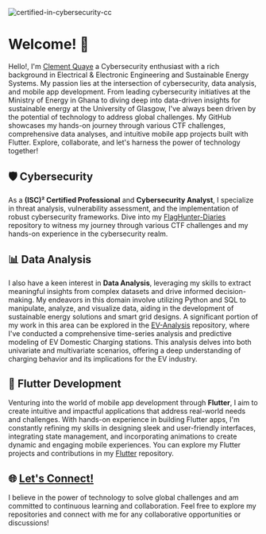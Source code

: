 
![certified-in-cybersecurity-cc](https://github.com/Clement-Quaye/Clement-Quaye/assets/67621550/ba54f6d2-d8be-43da-a556-e877e9007364)

# Welcome! 👋
Hello!, I'm [Clement Quaye](https://github.com/Clement-Quaye) a Cybersecurity enthusiast with a rich background in Electrical & Electronic Engineering and Sustainable Energy Systems. My passion lies at the intersection of cybersecurity, data analysis, and mobile app development. From leading cybersecurity initiatives at the Ministry of Energy in Ghana to diving deep into data-driven insights for sustainable energy at the University of Glasgow, I've always been driven by the potential of technology to address global challenges. My GitHub showcases my hands-on journey through various CTF challenges, comprehensive data analyses, and intuitive mobile app projects built with Flutter. Explore, collaborate, and let's harness the power of technology together!


## 🛡️ Cybersecurity
As a **(ISC)² Certified Professional** and **Cybersecurity Analyst**, I specialize in threat analysis, vulnerability assessment, and the implementation of robust cybersecurity frameworks. Dive into my [FlagHunter-Diaries](https://github.com/Clement-Quaye/FlagHunter-Diaries/tree/main) repository to witness my journey through various CTF challenges and my hands-on experience in the cybersecurity realm.

## 📊 Data Analysis
I also have a keen interest in **Data Analysis**, leveraging my skills to extract meaningful insights from complex datasets and drive informed decision-making. My endeavors in this domain involve utilizing Python and SQL to manipulate, analyze, and visualize data, aiding in the development of sustainable energy solutions and smart grid designs. A significant portion of my work in this area can be explored in the [EV-Analysis](https://github.com/Clement-Quaye/EV-Analysis-and-the-Energy-Transition) repository, where I've conducted a comprehensive time-series analysis and predictive modeling of EV Domestic Charging stations. This analysis delves into both univariate and multivariate scenarios, offering a deep understanding of charging behavior and its implications for the EV industry.

## 📱 Flutter Development
Venturing into the world of mobile app development through **Flutter**, I aim to create intuitive and impactful applications that address real-world needs and challenges. With hands-on experience in building Flutter apps, I'm constantly refining my skills in designing sleek and user-friendly interfaces, integrating state management, and incorporating animations to create dynamic and engaging mobile experiences. You can explore my Flutter projects and contributions in my [Flutter](https://github.com/P-EigenTech-Co/NS-App) repository.

## 🌐 [Let's Connect!](mailto:clemaddo@gmail.com)
I believe in the power of technology to solve global challenges and am committed to continuous learning and collaboration. Feel free to explore my repositories and connect with me for any collaborative opportunities or discussions!


  
<!---
Clement-Quaye/Clement-Quaye is a ✨ special ✨ repository because its `README.md` (this file) appears on your GitHub profile.
You can click the Preview link to take a look at your changes.
- 🌱 I’m currently on Masterschool's Cybersecurity Analysis Program and learning Applied Data Science at WorldQuant University | As well as the Google Cloud Associate Engineer Certification
- 💞️ I’m looking to collaborate on Modelling & Mobile App Development projects
- 
--->

